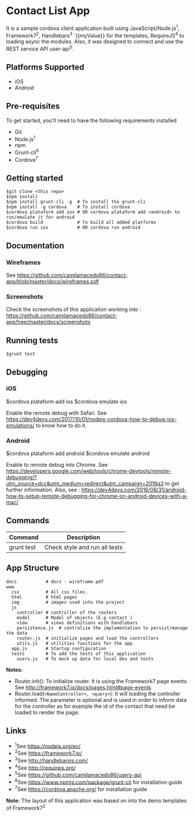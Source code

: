 # Contact List App

It is a sample cordova client application built using JavaScript/Node.js<sup>1</sup>, Framework7<sup>2</sup>, Handlebars<sup>3</sup> `{{myValue}} for the templates, RequireJS<sup>4</sup> to loading async the modules. Also,
it was designed to connect and use the REST service API user-api<sup>5</sup>.

## Platforms Supported

- iOS
- Android

## Pre-requisites

To get started, you'll need to have the following requirements installed

- Git
- Node.js<sup>1</sup>
- npm
- Grunt-cli<sup>6</sup>
- Cordova<sup>7</sup>

## Getting started

	$git clone <this repo>
	$npm install
	$npm install grunt-cli -g  # To install the grunt-cli
	$npm install -g cordova    # To install cordova
	$cordova plataform add ios # OR cordova plataform add <android> to run/emulate it for android
	$cordova build             # To build all added platforms
	$cordova run ios           # OR cordova run android

## Documentation

### Wireframes

See https://github.com/camilamacedo86/contact-app/blob/master/docs/wireframes.pdf

### Screenshots

Check the screenshots of this application working into : https://github.com/camilamacedo86/contact-app/tree/master/docs/screenshots


## Running tests

```
$grunt test
```

## Debugging

### iOS

$cordova plataform add ios
$cordova emulate ios

Enable the remote debug with Safari. See https://dev4devs.com/2017/10/01/nodejs-cordova-how-to-debug-ios-emulations/ to know how to do it.

### Android

$cordova plataform add android
$cordova emulate android

Enable to remote debug into Chrome. See https://developers.google.com/web/tools/chrome-devtools/remote-debugging/?utm_source=dcc&utm_medium=redirect&utm_campaign=2016q3 to get further information.
Also, see : https://dev4devs.com/2016/08/31/android-how-to-setup-remote-debugging-for-chrome-on-android-devices-with-a-mac/

## Commands

| Command       | Description                                                                 |
| ------------- |:---------------------------------------------------------------------------:|
| grunt test    | Check style and run all tests                                               |


## App Structure


	docs           # docs - wireframe.pdf
	www
	  css          # All css files.
	  html         # html pages
	  img          # images used into the project
	  js
	    controller # controller of the routers
	    model      # Model of objects (E.g contact )
	    view       # views definitions with handlebars
	    persistence.js  # centralize the implementation to persist/manage the data
	    router.js  # initialize pages and load the controllers
	    utils.js   # utilities functions for the app
	  app.js       # Startup configuration
	  tests        # To add the tests of this application
	    users.js   # To mock up data for local dev and tests


**Notes:**

* Router.init(): To initialize router. It is using the Framework7 page events. See http://framework7.io/docs/pages.html#page-events
* Router.load(`<NameController>, <query>`): It will loading the controller informed. The <query> parameter is optional and is used in order to inform data for the controller as for example the id of the contact that need be loaded to render the page.


## Links

- <sup>1</sup>See https://nodejs.org/en/
- <sup>2</sup>See https://framework7.io/
- <sup>3</sup>See http://handlebarsjs.com/
- <sup>4</sup>See http://requirejs.org/
- <sup>5</sup>See https://github.com/camilamacedo86/users-api
- <sup>6</sup>See https://www.npmjs.com/package/grunt-cli for installation guide
- <sup>7</sup>See https://cordova.apache.org/ for installation guide


**Note:**
The layout of this application was based on into the demo templates of Framework7<sup>2</sup>
